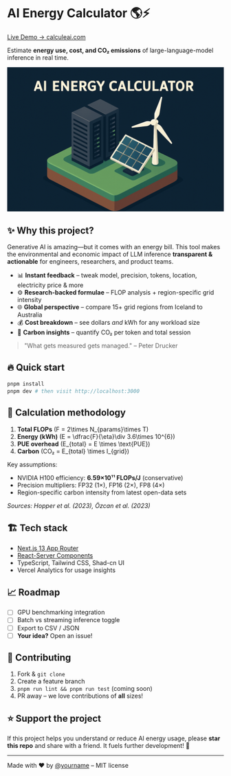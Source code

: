 # AI Energy Calculator 🌎⚡️

[Live Demo → calculeai.com](https://www.calculeai.com)

Estimate **energy use, cost, and CO₂ emissions** of large-language-model inference in real time.

<p align="center">
  <picture>
    <source media="(prefers-color-scheme: dark)" srcset="public/og-image.png">
    <img alt="AI Energy Calculator preview" src="public/og-image.png" width="700">
  </picture>
</p>

## ✨ Why this project?

Generative AI is amazing—but it comes with an energy bill.  This tool makes the environmental and economic impact of LLM inference **transparent & actionable** for engineers, researchers, and product teams.

* 📊 **Instant feedback** – tweak model, precision, tokens, location, electricity price & more
* ⚙️ **Research-backed formulae** – FLOP analysis + region-specific grid intensity
* 🌐 **Global perspective** – compare 15+ grid regions from Iceland to Australia
* 💰 **Cost breakdown** – see dollars _and_ kWh for any workload size
* 🍃 **Carbon insights** – quantify CO₂ per token and total session

> "What gets measured gets managed." – Peter Drucker

## 🔥 Quick start

```bash
pnpm install
pnpm dev # then visit http://localhost:3000
```

## 🧠 Calculation methodology

1. **Total FLOPs**  \(F = 2\times N_{params}\times T\)  
2. **Energy (kWh)**  \(E = \dfrac{F}{\eta}\div 3.6\times 10^{6}\)  
3. **PUE overhead**  \(E_{total} = E \times \text{PUE}\)  
4. **Carbon**  \(CO₂ = E_{total} \times I_{grid}\)

Key assumptions:

* NVIDIA H100 efficiency: **6.59×10¹¹ FLOPs/J** (conservative)
* Precision multipliers: FP32 (1×), FP16 (2×), FP8 (4×)
* Region-specific carbon intensity from latest open-data sets

_Sources: Hopper et al. (2023), Özcan et al. (2023)_

## 🏗️ Tech stack

* [Next.js 13 App Router](https://nextjs.org)
* [React-Server Components](https://react.dev)
* TypeScript, Tailwind CSS, Shad-cn UI
* Vercel Analytics for usage insights

## 📈 Roadmap

- [ ] GPU benchmarking integration
- [ ] Batch vs streaming inference toggle
- [ ] Export to CSV / JSON
- [ ] **Your idea?** Open an issue!

## 💖 Contributing

1. Fork & `git clone`
2. Create a feature branch
3. `pnpm run lint && pnpm run test` (coming soon)
4. PR away – we love contributions of **all** sizes!

## ⭐️ Support the project

If this project helps you understand or reduce AI energy usage, please **star this repo** and share with a friend. It fuels further development! 🙏

---

Made with ❤️ by [@yourname](https://github.com/yourname) – MIT license
